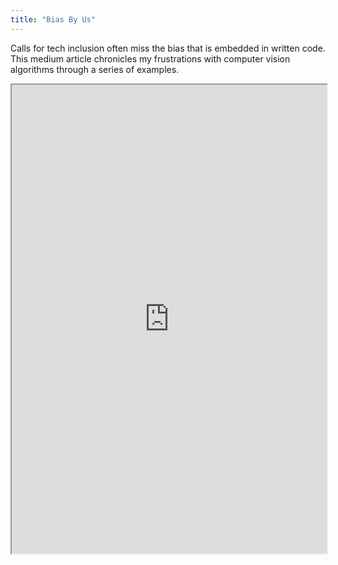 ```yaml
---
title: "Bias By Us"
---
```


Calls for tech inclusion often miss the bias that is embedded in written code. This medium article chronicles my frustrations with computer vision algorithms through a series of examples.

<iframe height="750" width="100%" src="https://ewelton.github.io/ktest/wiki.html#Bias%20By%20Us"></iframe>
